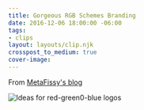 ```yaml
---
title: Gorgeous RGB Schemes Branding
date: 2016-12-06 18:00:00 -06:00
tags:
- clips
layout: layouts/clip.njk
crosspost_to_medium: true
cover-image: 
---
```


From [MetaFissy's blog](http://metafizzy.co/blog/rgb-schemes-logo/)

![Ideas for red-green0-blue logos](https://i.imgur.com/1tRedUl.png)
